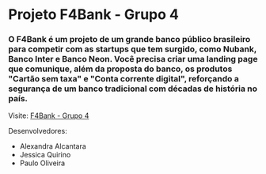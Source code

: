 # Projeto F4Bank - Grupo 4

### O **F4Bank** é um projeto de um grande banco público brasileiro para competir com as startups que tem surgido, como Nubank, Banco Inter e Banco Neon. Você precisa criar uma landing page que comunique, além da proposta do banco, os produtos "Cartão sem taxa" e "Conta corrente digital", reforçando a segurança de um banco tradicional com décadas de história no país.

Visite: [F4Bank - Grupo 4](https://f4bank.vercel.app/)

Desenvolvedores:
- Alexandra Alcantara
- Jessica Quirino
- Paulo Oliveira
